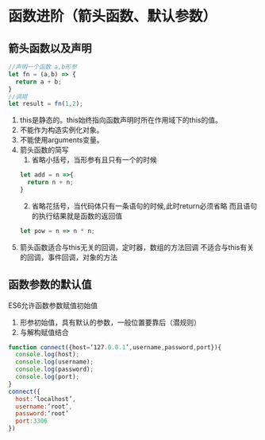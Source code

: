 # 函数进阶（箭头函数、默认参数）

## 箭头函数以及声明

```js
//声明一个函数 a,b形参
let fn = (a,b) => {
  return a + b;
}
//调用
let result = fn(1,2);
```

1. this是静态的。this始终指向函数声明时所在作用域下的this的值。
2. 不能作为构造实例化对象。
3. 不能使用arguments变量。
4. 箭头函数的简写
   1. 省略小括号，当形参有且只有一个的时候
    ```js
    let add = n =>{
      return n + n;
    }
    ```
   2. 省略花括号，当代码体只有一条语句的时候,此时return必须省略
而且语句的执行结果就是函数的返回值
   ```js
   let pow = n => n * n;
   ```
5. 箭头函数适合与this无关的回调，定时器，数组的方法回调
不适合与this有关的回调，事件回调，对象的方法

## 函数参数的默认值

ES6允许函数参数赋值初始值

1. 形参初始值，具有默认的参数，一般位置要靠后（潜规则）
2. 与解构赋值结合

```js
function connect({host=‘127.0.0.1’,username,password,port}){
  console.log(host);
  console.log(username);
  console.log(password);
  console.log(port);
}
connect({
  host:‘localhost’,
  username:‘root’,
  password:‘root’
  port:3306
})
```